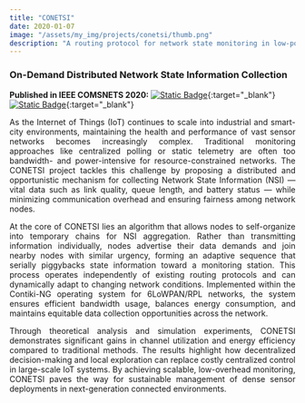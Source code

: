 ```yaml
---
title: "CONETSI"
date: 2020-01-07
image: "/assets/my_img/projects/conetsi/thumb.png"
description: "A routing protocol for network state monitoring in low-power constrained networks"
---
```

### On-Demand Distributed Network State Information Collection

**Published in IEEE COMSNETS 2020:**
[![Static Badge](https://img.shields.io/badge/IEEEXplore-paper-blue)](https://ieeexplore.ieee.org/document/9027403){:target="_blank"}
[![Static Badge](https://img.shields.io/badge/GitHub-source-black)](https://github.com/srijith1996/conetsi){:target="_blank"}

<p style="text-align: justify;">
As the Internet of Things (IoT) continues to scale into industrial and smart-city environments, maintaining the health and performance of vast sensor networks becomes increasingly complex. Traditional monitoring approaches like centralized polling or static telemetry are often too bandwidth- and power-intensive for resource-constrained networks. The CONETSI project tackles this challenge by proposing a distributed and opportunistic mechanism for collecting Network State Information (NSI) — vital data such as link quality, queue length, and battery status — while minimizing communication overhead and ensuring fairness among network nodes.
</p>

<p style="text-align: justify;">
At the core of CONETSI lies an algorithm that allows nodes to self-organize into temporary chains for NSI aggregation. Rather than transmitting information individually, nodes advertise their data demands and join nearby nodes with similar urgency, forming an adaptive sequence that serially piggybacks state information toward a monitoring station. This process operates independently of existing routing protocols and can dynamically adapt to changing network conditions. Implemented within the Contiki-NG operating system for 6LoWPAN/RPL networks, the system ensures efficient bandwidth usage, balances energy consumption, and maintains equitable data collection opportunities across the network.
</p>

<p style="text-align: justify;">
Through theoretical analysis and simulation experiments, CONETSI demonstrates significant gains in channel utilization and energy efficiency compared to traditional methods. The results highlight how decentralized decision-making and local exploration can replace costly centralized control in large-scale IoT systems. By achieving scalable, low-overhead monitoring, CONETSI paves the way for sustainable management of dense sensor deployments in next-generation connected environments.
</p>